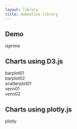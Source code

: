 ```yaml
---
layout: library
title: makealive library
---
```


<h2>Demo</h2>
<div class="row">
<div class="col-sm-4 col-md-3">
    <div class="thumbnail" onclick="location.href='isprime.html'">      
      <div class="caption">isprime</div>      
    </div>
</div>
</div>


<h2>Charts using D3.js</h2>
<div class="row">
<div class="col-sm-4 col-md-3">
    <div class="thumbnail" onclick="location.href='barplot01.html'">      
      <div class="caption">barplot01</div>
    </div>
</div>

<div class="col-sm-4 col-md-3">
    <div class="thumbnail" onclick="location.href='barplot02.html'">      
      <div class="caption">barplot02</div>
    </div>
</div>

<div class="col-sm-4 col-md-3">
    <div class="thumbnail" onclick="location.href='scatterplot01.html'">      
      <div class="caption">scatterplot01</div>
    </div>
</div>

<div class="col-sm-4 col-md-3">
    <div class="thumbnail" onclick="location.href='venn01.html'">      
      <div class="caption">venn01</div>
    </div>
</div>

<div class="col-sm-4 col-md-3">
    <div class="thumbnail" onclick="location.href='venn02.html'">      
      <div class="caption">venn02</div>
    </div>
</div>
</div>


<h2>Charts using plotly.js</h2>

<div class="row">
<div class="col-sm-4 col-md-3">
    <div class="thumbnail" onclick="location.href='plotly.html'">      
      <div class="caption">plotly</div>
    </div>
</div>
</div>